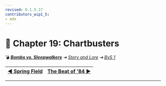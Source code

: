 ```yaml
---
revised: 0.1.5.17
contributors_wip1_5:
- edx
---
```


# 📄 Chapter 19: Chartbusters

💣 ***[Bombs vs. Sleepwalkers][home]** ➔ [Story and Lore][story] ➔ [BvS 1][story_bvs1]*

| [◀️ Spring Field][prev] | [The Beat of ’84 ▶️][next] |
| --: | :-- |

****

[home]: /README.md
[prev]: /story/bvs1/18_spring_field.md
[next]: /story/bvs1/20_the_beat_of_84.md
[story]: /story/readme.md
[story_bvs1]: /story/bvs1/readme.md
